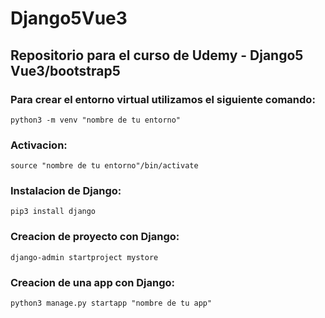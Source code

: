 # Django5Vue3

## Repositorio para el curso de Udemy - Django5 Vue3/bootstrap5

### Para crear el entorno virtual utilizamos el siguiente comando:
~~~
python3 -m venv "nombre de tu entorno"
~~~
### Activacion:
~~~
source "nombre de tu entorno"/bin/activate
~~~
### Instalacion de Django:
~~~
pip3 install django
~~~
### Creacion de proyecto con Django:
~~~
django-admin startproject mystore
~~~
### Creacion de una app con Django:
~~~
python3 manage.py startapp "nombre de tu app"
~~~